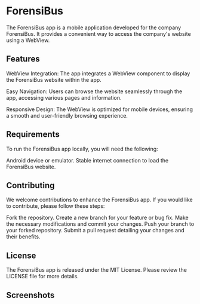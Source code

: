 # ForensiBus

The ForensiBus app is a mobile application developed for the company ForensiBus.
It provides a convenient way to access the company's website using a WebView.

## Features
 WebView Integration: The app integrates a WebView component to display the ForensiBus website within the app.
 
Easy Navigation: Users can browse the website seamlessly through the app, accessing various pages and information.

Responsive Design: The WebView is optimized for mobile devices, ensuring a smooth and user-friendly browsing experience.

## Requirements
To run the ForensiBus app locally, you will need the following:

   Android device or emulator.
   Stable internet connection to load the ForensiBus website.

## Contributing
We welcome contributions to enhance the ForensiBus app. If you would like to contribute, please follow these steps:

Fork the repository.
Create a new branch for your feature or bug fix.
Make the necessary modifications and commit your changes.
Push your branch to your forked repository.
Submit a pull request detailing your changes and their benefits.

## License
The ForensiBus app is released under the MIT License. Please review the LICENSE file for more details.

## Screenshots
